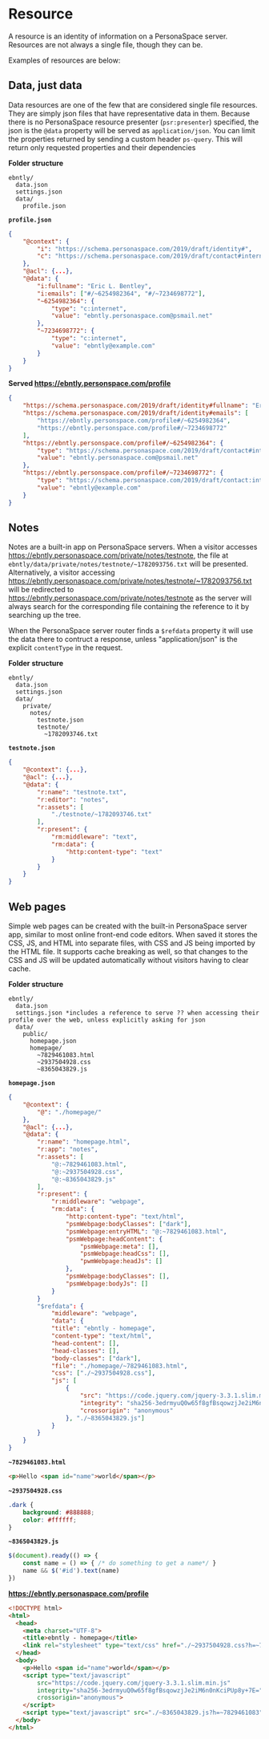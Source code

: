 # Resource

A resource is an identity of information on a PersonaSpace server. Resources are not always a single file, though they can be.

Examples of resources are below:

## Data, just data

Data resources are one of the few that are considered single file resources. They are simply json files that have representative data in them. Because there is no PersonaSpace resource presenter (`psr:presenter`) specified, the json is the `@data` property will be served as `application/json`. You can limit the properties returned by sending a custom header `ps-query`. This will return only requested properties and their dependencies

**Folder structure**
```
ebntly/
  data.json
  settings.json
  data/
    profile.json      
```

**`profile.json`**
```json
{
    "@context": {
        "i": "https://schema.personaspace.com/2019/draft/identity#",
        "c": "https://schema.personaspace.com/2019/draft/contact#internet"
    },
    "@acl": {...},
    "@data": {
        "i:fullname": "Eric L. Bentley",
        "i:emails": ["#/~6254982364", "#/~7234698772"],
        "~6254982364": {
            "type": "c:internet",
            "value": "ebntly.personaspace.com@psmail.net"
        },
        "~7234698772": {
            "type": "c:internet",
            "value": "ebntly@example.com"
        }
    }
}
```

**Served https://ebntly.personspace.com/profile**
```json
{
    "https://schema.personaspace.com/2019/draft/identity#fullname": "Eric L. Bentley",
    "https://schema.personaspace.com/2019/draft/identity#emails": [
        "https://ebntly.personspace.com/profile#/~6254982364",
        "https://ebntly.personspace.com/profile#/~7234698772"
    ],
    "https://ebntly.personspace.com/profile#/~6254982364": {
        "type": "https://schema.personaspace.com/2019/draft/contact#internet",
        "value": "ebntly.personaspace.com@psmail.net"
    },
    "https://ebntly.personspace.com/profile#/~7234698772": {
        "type": "https://schema.personaspace.com/2019/draft/contact:internet",
        "value": "ebntly@example.com"
    }
}
```


## Notes
Notes are a built-in app on PersonaSpace servers. When a visitor accesses https://ebntly.personaspace.com/private/notes/testnote, the file at `ebntly/data/private/notes/testnote/~1782093756.txt` will be presented. Alternatively, a visitor accessing https://ebntly.personaspace.com/private/notes/testnote/~1782093756.txt will be redirected to https://ebntly.personaspace.com/private/notes/testnote as the server will always search for the corresponding file containing the reference to it by searching up the tree.

When the PersonaSpace server router finds a `$refdata` property it will use the data there to contruct a response, unless "application/json" is the explicit `contentType` in the request.

**Folder structure**
```
ebntly/
  data.json
  settings.json
  data/
    private/
      notes/
        testnote.json
        testnote/
          ~1782093746.txt
```

**`testnote.json`**
```json
{
    "@context": {...},
    "@acl": {...},
    "@data": {
        "r:name": "testnote.txt",
        "r:editor": "notes",
        "r:assets": [
            "./testnote/~1782093746.txt"
        ],
        "r:present": {
            "rm:middleware": "text",
            "rm:data": {
                "http:content-type": "text"
            }
        }
    }
}
```

## Web pages
Simple web pages can be created with the built-in PersonaSpace server app, similar to most online front-end code editors. When saved it stores the CSS, JS, and HTML into separate files, with CSS and JS being imported by the HTML file. It supports cache breaking as well, so that changes to the CSS and JS will be updated automatically without visitors having to clear cache. 

**Folder structure**
```
ebntly/
  data.json
  settings.json *includes a reference to serve ?? when accessing their profile over the web, unless explicitly asking for json
  data/
    public/
      homepage.json
      homepage/
        ~7829461083.html
        ~2937504928.css
        ~8365043829.js
```

**`homepage.json`**
```json
{
    "@context": {
        "@": "./homepage/" 
    },
    "@acl": {...},
    "@data": {
        "r:name": "homepage.html",
        "r:app": "notes",
        "r:assets": [
            "@:~7829461083.html",
            "@:~2937504928.css",
            "@:~8365043829.js"
        ],
        "r:present": {
            "r:middleware": "webpage",
            "rm:data": {
                "http:content-type": "text/html",
                "psmWebpage:bodyClasses": ["dark"],
                "psmWebpage:entryHTML": "@:~7829461083.html",
                "psmWebpage:headContent": {
                    "psmWebpage:meta": [],
                    "psmWebpage:headCss": [],
                    "pwmWebpage:headJs": []
                },
                "psmWebpage:bodyClasses": [],
                "psmWebpage:bodyJs": []
            }
        }
        "$refdata": {
            "middleware": "webpage",
            "data": {
            "title": "ebntly - homepage",
            "content-type": "text/html",
            "head-content": [],
            "head-classes": [],
            "body-classes": ["dark"],
            "file": "./homepage/~7829461083.html",
            "css": ["./~2937504928.css"],
            "js": [
                {
                    "src": "https://code.jquery.com/jquery-3.3.1.slim.min.js",
                    "integrity": "sha256-3edrmyuQ0w65f8gfBsqowzjJe2iM6n0nKciPUp8y+7E=",
                    "crossorigin": "anonymous"
                }, "./~8365043829.js"]
            }
        }
    }
}
```
**`~7829461083.html`**
```html
<p>Hello <span id="name">world</span></p>
```
**`~2937504928.css`**
```css
.dark {
    background: #888888;
    color: #ffffff;
}
```
**`~8365043829.js`**
```js
$(document).ready(() => {
    const name = () => { /* do something to get a name*/ }
    name && $('#id').text(name)
})
```
**https://ebntly.personaspace.com/profile**
```html
<!DOCTYPE html>
<html>
  <head>
    <meta charset="UTF-8">
    <title>ebntly - homepage</title>
    <link rel="stylesheet" type="text/css" href="./~2937504928.css?h=~7829461083" />
  </head>
  <body>
    <p>Hello <span id="name">world</span></p>
    <script type="text/javascript"
        src="https://code.jquery.com/jquery-3.3.1.slim.min.js"
        integrity="sha256-3edrmyuQ0w65f8gfBsqowzjJe2iM6n0nKciPUp8y+7E="
        crossorigin="anonymous">
    </script>
    <script type="text/javascript" src="./~8365043829.js?h=~7829461083"></script>
  </body>
</html>
```
